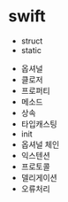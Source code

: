 # swift

* struct
* static

- 옵셔널
- 클로저
- 프로퍼티
- 메소드 
- 상속
- 타입캐스팅
- init
- 옵셔널 체인
- 익스텐션
- 프로토콜
- 델리게이션
- 오류처리
